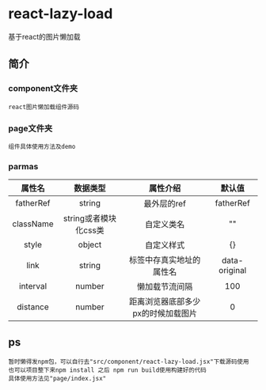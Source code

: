 # react-lazy-load
基于react的图片懒加载

## 简介

### component文件夹 
	react图片懒加载组件源码

### page文件夹
	组件具体使用方法及demo
	
### parmas
|属性名|数据类型|属性介绍|默认值|
|:---:|:---:|:---:|:---:|
|fatherRef|string|最外层的ref|fatherRef|
|className|string或者模块化css类|自定义类名|""|
|style|object|自定义样式|{}|
|link|string|标签中存真实地址的属性名|data-original|
|interval|number|懒加载节流间隔|100|
|distance|number|距离浏览器底部多少px的时候加载图片|0|

## ps
	暂时懒得发npm包，可以自行去"src/component/react-lazy-load.jsx"下载源码使用
	也可以项目整下来npm install 之后 npm run build使用构建好的代码
	具体使用方法见"page/index.jsx"